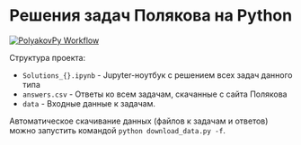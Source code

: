 # Решения задач Полякова на Python

[![PolyakovPy Workflow](https://github.com/Dmitry-Kochetkov-space/polyakov_py/actions/workflows/python-package.yml/badge.svg?branch=main)](https://github.com/Dmitry-Kochetkov-space/polyakov_py/actions/workflows/python-package.yml)

Структура проекта:

- `Solutions_{}.ipynb` - Jupyter-ноутбук с решением всех задач данного типа
- `answers.csv` - Ответы ко всем задачам, скачанные с сайта Полякова
- `data` - Входные данные к задачам.

Автоматическое скачивание данных (файлов к задачам и ответов) можно запустить командой `python download_data.py -f`.